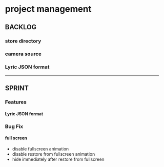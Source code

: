 # project management

## BACKLOG

### store directory

### camera source

### Lyric JSON format




---------------------

## SPRINT


### Features

#### Lyric JSON format



### Bug Fix

#### full screen

 - disable fullscreen animation
 - disable restore from fullscreen animation
 - hide immediately after restore from fullscreen
